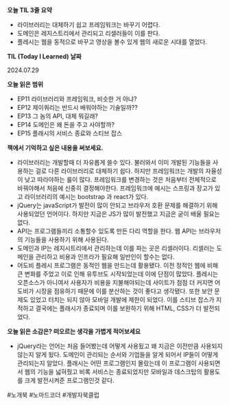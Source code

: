 **오늘 TIL 3줄 요약**

- 라이브러리는 대체하기 쉽고 프레임워크는 바꾸기 어렵다.
- 도메인은 레지스트리에서 관리되고 리셀러들이 이를 판다.
- 플레시는 웹을 동적으로 바꾸고 영상을 볼수 있게 웹의 새로운 시대를 열었다.

**TIL (Today I Learned) 날짜**

2024.07.29

**오늘 읽은 범위**

- EP11 라이브러리와 프레임워크, 비슷한 거 아냐?
- EP12 제이쿼리는 반드시 배워야하는 기술일까??
- EP13 그 놈의 API, 대체 뭐길래?
- EP14 도메인은 왜 돈을 주고 사야할까?
- EP15 플래시의 서비스 종료와 스티브 잡스

**책에서 기억하고 싶은 내용을 써보세요.**

- 라이브러리는 개발할때 더 자유롭게 쓸수 있다. 불러와서 이미 개발된 기능들을 사용하는 걸로 다른 라이브러리로 대체하기 쉽다. 하지만 프레임워크는 개발의 자율성이 낮고 따라야하는 룰이 많다. 프레임워크를 변경하는 것은 처음부터 전체적으로 바꿔야해서 처음에 신중히 결정해야한다. 프레임워크에 예시는 스프링과 장고가 있고 라이브러리의 예시는 bootstrap 과 react가 있다.
- jQuery는 javaScript가 발전이 많이 안되고 브라우저 호환 문제를 해결하기 위해 사용되었던 언어이다. 하지만 지금은 JS가 많이 발전했고 지금은 굳이 배울 필요는 없다.
- API는 프로그램들끼리 소통할수 있도록 만든 다리 역할을 한다. 웹 API는 브라우저의 기능들을 사용하기 위해 사용된다.
- 도메인과 IP는 레지시트리에서 관리하는데 이를 파는 곳은 리셀러이다. 리셀러는 도메인을 관리하고 비용과 인프라가 필요해 일반인이 할수는 없다.
- 어도비 플레시 프로그램은 동적인 웹을 만드는데 활용됐다. 이전 정적인 웹에 비해 큰 변화를 주었고 이로 인해 유투브도 시작되었는데 이에 단점이 많았다. 플레시는 오픈소스가 아니여서 사용자가 비용을 지불해야되는데 사이트가 점점 더 커지면 어도비가 시장을 점유하기 때문에 이를 분산하는 것이 좋다고 생각됐다. 또한 보안 문제도 있었고 터치는 되지 않아 모바일 개발에 제한이 되었다. 이를 스티브 잡스가 지적하고 결국에는 플래시가 종료되며 이를 보완하기 위해 HTML, CSS가 더 발전되었다.

**오늘 읽은 소감은? 떠오르는 생각을 가볍게 적어보세요**

- jQuery라는 언어는 처음 들어봤는데 어떻게 사용됬고 왜 지금은 이전만큼 사용되지 않는지 알게 됬다. 도메인이 관리되는 순서와 기업들을 알게 되어서 IP들이 어떻게 관리되는지 알았다. 플래시는 어떤 프로그램인지 몰랐는데 이 프로그램이 사용되면서 웹의 기능을 넓혀줬고 비록 서비스는 종료되었지만 모바일과 데스크탑의 활용도를 크게 발전시켜준 프로그램인것 같다.

#노개북 #노마드코더 #개발자북클럽
